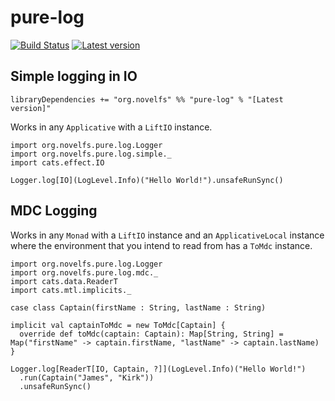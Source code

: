 # pure-log


[![Build Status](https://travis-ci.org/TheInnerLight/streaming-kafka.svg?branch=master)](https://travis-ci.org/TheInnerLight/pure-log)
[![Latest version](https://index.scala-lang.org/theinnerlight/pure-log/pure-log/latest.svg?color=orange)](https://index.scala-lang.org/theinnerlight/pure-log/pure-log)
## Simple logging in IO

```
libraryDependencies += "org.novelfs" %% "pure-log" % "[Latest version]"
```

Works in any `Applicative` with a `LiftIO` instance.

```
import org.novelfs.pure.log.Logger
import org.novelfs.pure.log.simple._
import cats.effect.IO

Logger.log[IO](LogLevel.Info)("Hello World!").unsafeRunSync()
```

## MDC Logging

Works in any `Monad` with a `LiftIO` instance and an `ApplicativeLocal` instance where the environment that you intend to read from has a `ToMdc` instance.

```
import org.novelfs.pure.log.Logger
import org.novelfs.pure.log.mdc._
import cats.data.ReaderT
import cats.mtl.implicits._

case class Captain(firstName : String, lastName : String)

implicit val captainToMdc = new ToMdc[Captain] {
  override def toMdc(captain: Captain): Map[String, String] = Map("firstName" -> captain.firstName, "lastName" -> captain.lastName)
}

Logger.log[ReaderT[IO, Captain, ?]](LogLevel.Info)("Hello World!")
  .run(Captain("James", "Kirk"))
  .unsafeRunSync()
```
